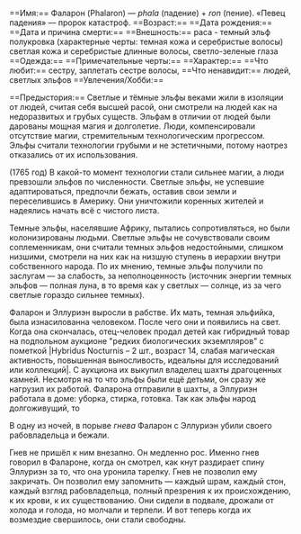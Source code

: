 ==Имя:== Фаларон (Phalaron) — *phala* (падение) + *ron* (пение). «Певец падения» — пророк катастроф.
==Возраст:==
==Дата рождения:==
==Дата и причина смерти:==
==Внешность:== раса - темный эльф полукровка (характерные черты: темная кожа и серебристые волосы) светлая кожа и серебристые длинные волосы, светло-зеленые глаза
==Одежда:==
==Примечательные черты:==
==Характер:==
==Что любит:== сестру, заплетать сестре волосы, 
==Что ненавидит:== людей, светлых эльфов
==Увлечения/Хобби:== 

==Предыстория:== 
Светлые и тёмные эльфы веками жили в изоляции от людей, считая себя высшей расой, они смотрели на людей как на недоразвитых и грубых существ. Эльфам в отличии от людей были дарованы мощная магия и долголетие.
Люди, компенсировали отсутствие магии, стремительным технологическим прогрессом. Эльфы считали технологии грубыми и не эстетичными, потому наотрез отказались от их использования.

(1765 год) В какой-то момент технологии стали сильнее магии, а люди превзошли эльфов по численности.
Светлые эльфы, не успевшие адаптироваться, предпочли бежать, оставив свои земли и переселившись в Америку. Они уничтожили коренных жителей и надеялись начать всё с чистого листа.

Темные эльфы, населявшие Африку, пытались сопротивляться, но были колонизированы людьми. 
Светлые эльфы не сочувствовали своим соплеменникам, они считали темных эльфов недостойными, слишком низшими, смотрели на них как на низшую ступень в иерархии внутри собственного народа. По их мнению, темные эльфы получили по заслугам — за слабость, за неполноценность (источник энергии темных эльфов — полная луна, в то время как у светлых — солнце, из за чего светлые гораздо сильнее темных).

Фаларон и Эллуриэн выросли в рабстве. Их мать, темная эльфийка, была изнасилованна человеком. После чего они и появились на свет. Когда она скончалась, отец-человек продал детей как гибридный товар на подпольном аукционе "редких биологических экземпляров" с пометкой |Hybridus Nocturnis – 2 шт., возраст 14, слабая магическая активность, повышенная выносливость, идеальны для исследований или коллекций|. С аукциона их выкупил владелец шахты драгоценных камней. 
Несмотря на то что эльфы были ещё детьми, он сразу же нагрузил их работой. Фаларона отправили в шахты, а Эллуриэн работала в доме: уборка, стирка, готовка. 
Так как эльфы народ долгоживущий, то 

В одну из ночей, в порыве *гнева* Фаларон с Эллуриэн убили своего рабовладельца и бежали. 

Гнев не пришёл к ним внезапно. Он медленно рос. Именно гнев говорил в Фалароне, когда он смотрел, как кнут раздирает спину Эллуриэн за то, что она уронила тарелку. Гнев не позволил ему закричать. Он позволил ему запомнить — каждый шрам, каждый стон, каждый взгляд рабовладельца, полный презрения к их происхождению, к их крови, к их существованию. Они сидели  в подвале, дрожали от холода и голода, но молчали и терпели. И вот теперь когда их возмездие свершилось, они стали свободны.